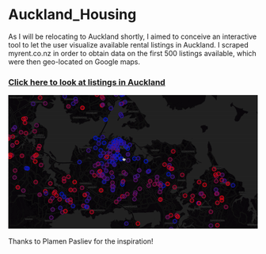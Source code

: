# Auckland_Housing

As I will be relocating to Auckland shortly, I aimed to conceive an interactive tool to let the user visualize available rental listings in Auckland. I scraped myrent.co.nz in order to obtain data on the first 500 listings available, which were then geo-located on Google maps.

### [Click here to look at listings in Auckland](https://paul-jm.github.io/Auckland_Housing/auckland_housing_map.html)

<img src="auckland_housing.gif?raw=true"/>

Thanks to Plamen Pasliev for the inspiration!
